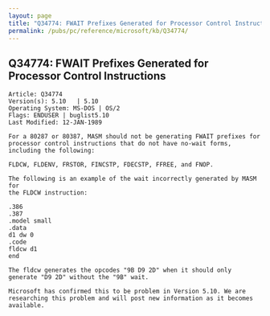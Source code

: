 ```yaml
---
layout: page
title: "Q34774: FWAIT Prefixes Generated for Processor Control Instructions"
permalink: /pubs/pc/reference/microsoft/kb/Q34774/
---
```


## Q34774: FWAIT Prefixes Generated for Processor Control Instructions

	Article: Q34774
	Version(s): 5.10   | 5.10
	Operating System: MS-DOS | OS/2
	Flags: ENDUSER | buglist5.10
	Last Modified: 12-JAN-1989
	
	For a 80287 or 80387, MASM should not be generating FWAIT prefixes for
	processor control instructions that do not have no-wait forms,
	including the following:
	
	FLDCW, FLDENV, FRSTOR, FINCSTP, FDECSTP, FFREE, and FNOP.
	
	The following is an example of the wait incorrectly generated by MASM for
	the FLDCW instruction:
	
	.386
	.387
	.model small
	.data
	d1 dw 0
	.code
	fldcw d1
	end
	
	The fldcw generates the opcodes "9B D9 2D" when it should only
	generate "D9 2D" without the "9B" wait.
	
	Microsoft has confirmed this to be problem in Version 5.10. We are
	researching this problem and will post new information as it becomes
	available.
